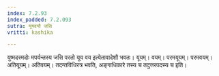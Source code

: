 ```yaml
---
index: 7.2.93
index_padded: 7.2.093
sutra: यूयवयौ जसि
vritti: kashika

---
```

युष्मदस्मदोः मपर्यन्तस्य जसि परतो यूय वय इत्येतावादेशौ भवतः। यूयम्। वयम्। परमयूयम्। परमवयम्। अतियूयम्। अतिवयम्। तदन्तविधिरत्र भवति, अङ्गाधिकारे तस्य च तदुत्तरपदस्य च इति।
